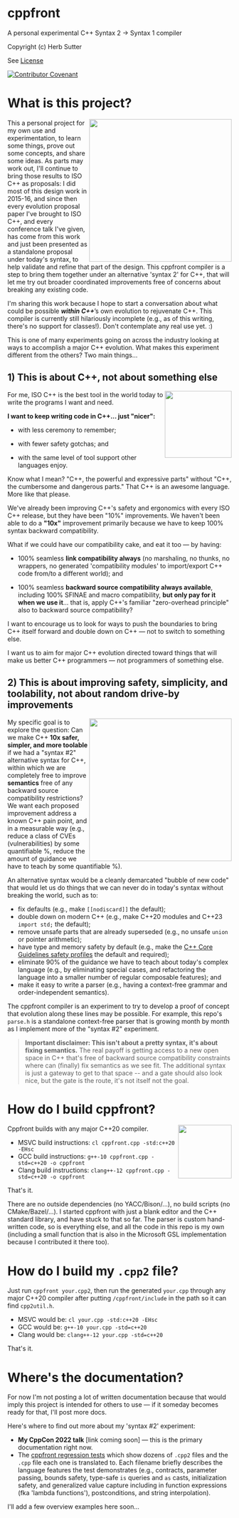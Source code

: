 # cppfront

A personal experimental C++ Syntax 2 -> Syntax 1 compiler

Copyright (c) Herb Sutter

See [License](LICENSE)

[![Contributor Covenant](https://img.shields.io/badge/Contributor%20Covenant-2.1-4baaaa.svg)](code_of_conduct.md)

# What is this project?

<image align="right" width="320" src="https://user-images.githubusercontent.com/1801526/189203090-bbf2eea0-83e5-4962-b2da-f81224152dcb.png">
This a personal project for my own use and experimentation, to learn some things, prove out some concepts, and share some ideas. As parts may work out, I'll continue to bring those results to ISO C++ as proposals: I did most of this design work in 2015-16, and since then every evolution proposal paper I've brought to ISO C++, and every conference talk I've given, has come from this work and just been presented as a standalone proposal under today's syntax, to help validate and refine that part of the design. This cppfront compiler is a step to bring them together under an alternative 'syntax 2' for C++, that will let me try out broader coordinated improvements free of concerns about breaking any existing code.

I'm sharing this work because I hope to start a conversation about what could be possible _**within C++**_’s own evolution to rejuvenate C++. This compiler is currently still hilariously incomplete (e.g., as of this writing, there's no support for classes!). Don't contemplate any real use yet. :)

This is one of many experiments going on across the industry looking at ways to accomplish a major C++ evolution. What makes this experiment different from the others? Two main things...

## 1) This is about C++, not about something else

<image align="right" width="150" src="https://user-images.githubusercontent.com/1801526/188887745-23e0c3a0-3ea7-4589-993c-f54fe662b107.png"> For me, ISO C++ is the best tool in the world today to write the programs I want and need.
    
**I want to keep writing code in C++... just "nicer":**
    
- with less ceremony to remember;

- with fewer safety gotchas; and

- with the same level of tool support other languages enjoy.

Know what I mean? "C++, the powerful and expressive parts" without "C++, the cumbersome and dangerous parts." That C++ is an awesome language. More like that please.
    
We've already been improving C++'s safety and ergonomics with every ISO C++ release, but they have been "10%" improvements. We haven't been able to do a **"10x"** improvement primarily because we have to keep 100% syntax backward compatibility.

What if we could have our compatibility cake, and eat it too — by having:

- 100% seamless **link compatibility always** (no marshaling, no thunks, no wrappers, no generated 'compatibility modules' to import/export C++ code from/to a different world); and
    
- 100% seamless **backward source compatibility always available**, including 100% SFINAE and macro compatibility, **but only pay for it when we use it**... that is, apply C++'s familiar "zero-overhead principle" also to backward source compatibility?

I want to encourage us to look for ways to push the boundaries to bring C++ itself forward and double down on C++ — not to switch to something else.
    
I want us to aim for major C++ evolution directed toward things that will make us better C++ programmers — not programmers of something else.

    
## 2) This is about improving safety, simplicity, and toolability, not about random drive-by improvements
    
<image align="right" width="320" src="https://user-images.githubusercontent.com/1801526/188898468-17e5ce70-d417-48d6-b204-ad9e4caa30ed.png"> My specific goal is to explore the question: Can we make C++ **10x safer, simpler, and more toolable** if we had a "syntax #2" alternative syntax for C++, within which we are completely free to improve **semantics** free of any backward source compatibility restrictions? We want each proposed improvement address a known C++ pain point, and in a measurable way (e.g., reduce a class of CVEs (vulnerabilities) by some quantifiable %, reduce the amount of guidance we have to teach by some quantifiable %).
    
An alternative syntax would be a cleanly demarcated "bubble of new code" that would let us do things that we can never do in today's syntax without breaking the world, such as to:

- fix defaults (e.g., make `[[nodiscard]]` the default);
- double down on modern C++ (e.g., make C++20 modules and C++23 `import std;` the default);
- remove unsafe parts that are already superseded (e.g., no unsafe `union` or pointer arithmetic);
- have type and memory safety by default (e.g., make the [C++ Core Guidelines safety profiles](https://isocpp.github.io/CppCoreGuidelines/CppCoreGuidelines#S-profile) the default and required);
- eliminate 90% of the guidance we have to teach about today's complex language (e.g., by eliminating special cases, and refactoring the language into a smaller number of regular composable features); and
- make it easy to write a parser (e.g., having a context-free grammar and order-independent semantics).
   
The cppfront compiler is an experiment to try to develop a proof of concept that evolution along these lines may be possible. For example, this repo's `parse.h` is a standalone context-free parser that is growing month by month as I implement more of the "syntax #2" experiment.

> **Important disclaimer: This isn't about a pretty syntax, it's about fixing semantics.** The real payoff is getting access to a new open space in C++ that's free of backward source compatibility constraints where can (finally) fix semantics as we see fit. The additional syntax is just a gateway to get to that space -- and a gate should also look nice, but the gate is the route, it's not itself not the goal.

# How do I build cppfront?

<image align="right" width="120" src="https://user-images.githubusercontent.com/1801526/188906112-ef377a79-b6a9-4a30-b318-10b51d8ea934.png">
Cppfront builds with any major C++20 compiler.
    
- MSVC build instructions: `cl cppfront.cpp -std:c++20 -EHsc`
- GCC build instructions: `g++-10 cppfront.cpp -std=c++20 -o cppfront`
- Clang build instructions: `clang++-12 cppfront.cpp -std=c++20 -o cppfront`

That's it.

There are no outside dependencies (no YACC/Bison/...), no build scripts (no CMake/Bazel/...). I started cppfront with just a blank editor and the C++ standard library, and have stuck to that so far. The parser is custom hand-written code, so is everything else, and all the code in this repo is my own (including a small function that is also in the Microsoft GSL implementation because I contributed it there too).

# How do I build my `.cpp2` file?

Just run `cppfront your.cpp2`, then run the generated `your.cpp` through any major C++20 compiler after putting `/cppfront/include` in the path so it can find `cpp2util.h`.

- MSVC would be: `cl your.cpp -std:c++20 -EHsc`
- GCC would be: `g++-10 your.cpp -std=c++20`
- Clang would be: `clang++-12 your.cpp -std=c++20`

That's it. 


# Where's the documentation?

For now I'm not posting a lot of written documentation because that would imply this project is intended for others to use — if it someday becomes ready for that, I'll post more docs.

Here's where to find out more about my 'syntax #2' experiment:

- **My CppCon 2022 talk** [link coming soon] — this is the primary documentation right now.
- The [cppfront regression tests](https://github.com/hsutter/cppfront/tree/main/regression-tests/test-results) which show dozens of `.cpp2` files and the `.cpp` file each one is translated to. Each filename briefly describes the language features the test demonstrates (e.g., contracts, parameter passing, bounds safety, type-safe `is` queries and `as` casts, initialization safety, and generalized value capture including in function expressions (fka 'lambda functions'), postconditions, and string interpolation).

I'll add a few overview examples here soon...
